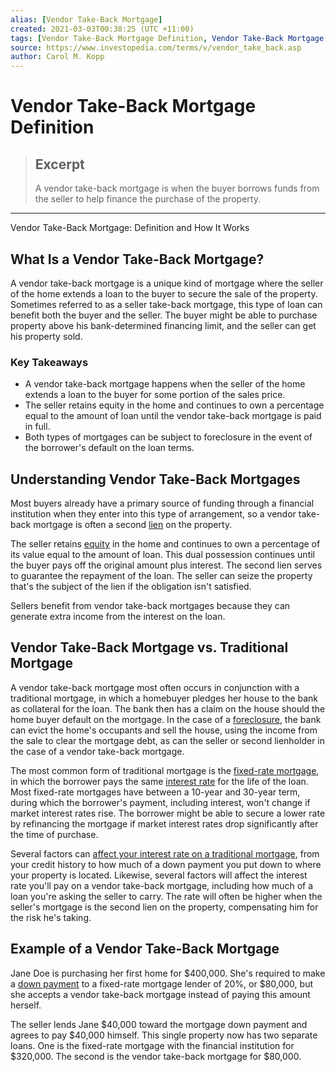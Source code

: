 ```yaml
---
alias: [Vendor Take-Back Mortgage]
created: 2021-03-03T00:38:25 (UTC +11:00)
tags: [Vendor Take-Back Mortgage Definition, Vendor Take-Back Mortgage: Definition and How It Works]
source: https://www.investopedia.com/terms/v/vendor_take_back.asp
author: Carol M. Kopp
---
```


# Vendor Take-Back Mortgage Definition

> ## Excerpt
> A vendor take-back mortgage is when the buyer borrows funds from the seller to help finance the purchase of the property.

---

Vendor Take-Back Mortgage: Definition and How It Works
## What Is a Vendor Take-Back Mortgage?

A vendor take-back mortgage is a unique kind of mortgage where the seller of the home extends a loan to the buyer to secure the sale of the property. Sometimes referred to as a seller take-back mortgage, this type of loan can benefit both the buyer and the seller. The buyer might be able to purchase property above his bank-determined financing limit, and the seller can get his property sold.

### Key Takeaways

-   A vendor take-back mortgage happens when the seller of the home extends a loan to the buyer for some portion of the sales price.
-   The seller retains equity in the home and continues to own a percentage equal to the amount of loan until the vendor take-back mortgage is paid in full.
-   Both types of mortgages can be subject to foreclosure in the event of the borrower's default on the loan terms.

## Understanding Vendor Take-Back Mortgages

Most buyers already have a primary source of funding through a financial institution when they enter into this type of arrangement, so a vendor take-back mortgage is often a second [lien](https://www.investopedia.com/terms/l/lien.asp) on the property.

The seller retains [equity](https://www.investopedia.com/terms/e/equity.asp) in the home and continues to own a percentage of its value equal to the amount of loan. This dual possession continues until the buyer pays off the original amount plus interest. The second lien serves to guarantee the repayment of the loan. The seller can seize the property that's the subject of the lien if the obligation isn't satisfied.

Sellers benefit from vendor take-back mortgages because they can generate extra income from the interest on the loan.

## Vendor Take-Back Mortgage vs. Traditional Mortgage

A vendor take-back mortgage most often occurs in conjunction with a traditional mortgage, in which a homebuyer pledges her house to the bank as collateral for the loan. The bank then has a claim on the house should the home buyer default on the mortgage. In the case of a [foreclosure](https://www.investopedia.com/terms/f/foreclosure.asp), the bank can evict the home's occupants and sell the house, using the income from the sale to clear the mortgage debt, as can the seller or second lienholder in the case of a vendor take-back mortgage.

The most common form of traditional mortgage is the [fixed-rate mortgage](https://www.fdic.gov/consumers/assistance/protection/mortgages.html), in which the borrower pays the same [interest rate](https://www.investopedia.com/terms/i/interestrate.asp) for the life of the loan. Most fixed-rate mortgages have between a 10-year and 30-year term, during which the borrower's payment, including interest, won't change if market interest rates rise. The borrower might be able to secure a lower rate by refinancing the mortgage if market interest rates drop significantly after the time of purchase.

Several factors can [affect your interest rate on a traditional mortgage](https://www.consumerfinance.gov/about-us/blog/7-factors-determine-your-mortgage-interest-rate/), from your credit history to how much of a down payment you put down to where your property is located. Likewise, several factors will affect the interest rate you'll pay on a vendor take-back mortgage, including how much of a loan you're asking the seller to carry. The rate will often be higher when the seller's mortgage is the second lien on the property, compensating him for the risk he's taking.

## Example of a Vendor Take-Back Mortgage

Jane Doe is purchasing her first home for $400,000. She's required to make a [down payment](https://www.investopedia.com/terms/d/down_payment.asp) to a fixed-rate mortgage lender of 20%, or $80,000, but she accepts a vendor take-back mortgage instead of paying this amount herself.

The seller lends Jane $40,000 toward the mortgage down payment and agrees to pay $40,000 himself. This single property now has two separate loans. One is the fixed-rate mortgage with the financial institution for $320,000. The second is the vendor take-back mortgage for $80,000.
